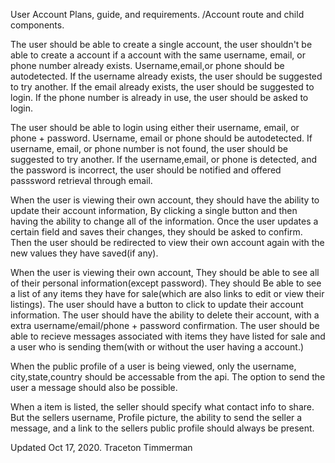 User Account Plans, guide, and requirements.
/Account route and child components.

<!-- Create a new account -->

The user should be able to create a single account, the user shouldn't be able to create a account if a account with the same username, email, or phone number already exists. Username,email,or phone should be autodetected. If the username already exists, the user should be suggested to try another. If the email already exists, the user should be suggested to login. If the phone number is already in use, the user should be asked to login.

<!-- Login to a users account -->

The user should be able to login using either their username, email, or phone + password. Username, email or phone should be autodetected. If username, email, or phone number is not found, the user should be suggested to try another. If the username,email, or phone is detected, and the password is incorrect, the user should be notified and offered passsword retrieval through email.

<!-- Update a current account -->

When the user is viewing their own account, they should have the ability to update their account information, By clicking a single button and then having the ability to change all of the information. Once the user updates a certain field and saves their changes, they should be asked to confirm. Then the user should be redirected to view their own account again with the new values they have saved(if any).

<!-- Account View (viewing users own account) -->

When the user is viewing their own account, They should be able to see all of their personal information(except password). They should Be able to see a list of any items they have for sale(which are also links to edit or view their listings). The user should have a button to click to update their account information. The user should have the ability to delete their account, with a extra username/email/phone + password confirmation. The user should be able to recieve messages associated with items they have listed for sale and a user who is sending them(with or without the user having a account.)

<!-- Account View (Public Profile) -->

When the public profile of a user is being viewed, only the username, city,state,country should be accessable from the api. The option to send the user a message should also be possible.

<!-- Account View (In a listing) -->

When a item is listed, the seller should specify what contact info to share. But the sellers username, Profile picture, the ability to send the seller a message, and a link to the sellers public profile should always be present.

Updated Oct 17, 2020.
Traceton Timmerman

